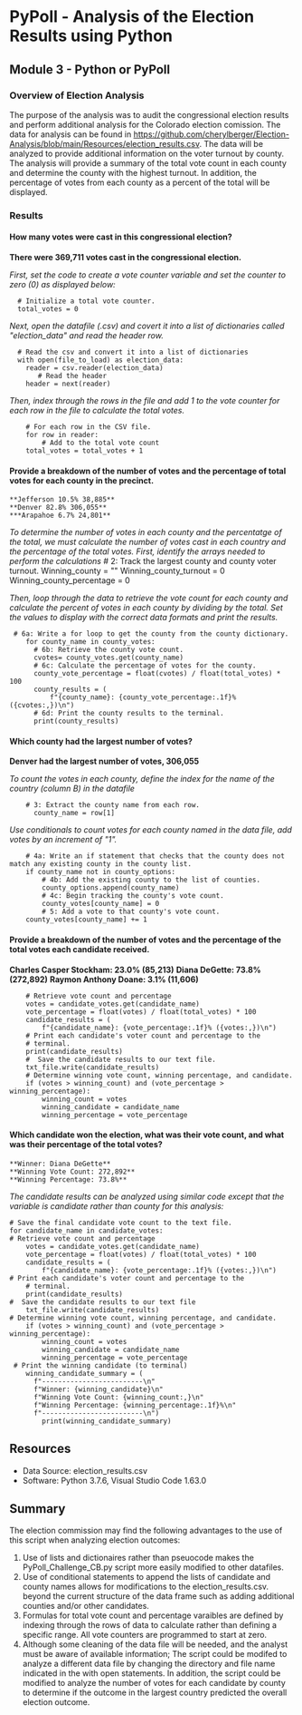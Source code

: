 # **PyPoll - Analysis of the Election Results using Python**
##  Module 3 - Python or PyPoll
### Overview of Election Analysis
The purpose of the analysis was to audit the congressional election results and perform additional analysis for the Colorado election comission.  The data for analysis can be found in https://github.com/cherylberger/Election-Analysis/blob/main/Resources/election_results.csv.  The data will be analyzed to provide additional information on the voter turnout by county.  The analysis will provide a summary of the total vote count in each county and determine the county with the highest turnout.  In addition, the percentage of votes from each county as a percent of the total will be displayed.     
### Results

#### How many votes were cast in this congressional election?
  
  **There were 369,711 votes cast in the congressional election.**
  
  *First, set the code to create a vote counter variable and set the counter to zero (0) as displayed below:* 
  
      # Initialize a total vote counter.
      total_votes = 0
      
  *Next, open the datafile (.csv) and covert it into a list of dictionaries called "election_data" and read the header row.*
  
      # Read the csv and convert it into a list of dictionaries
      with open(file_to_load) as election_data:
        reader = csv.reader(election_data)
           # Read the header
        header = next(reader)
        
  *Then, index through the rows in the file and add 1 to the vote counter for each row in the file to calculate the total votes.*
  
        # For each row in the CSV file.
        for row in reader:
            # Add to the total vote count
        total_votes = total_votes + 1

#### Provide a breakdown of the number of votes and the percentage of total votes for each county in the precinct.
    
    **Jefferson 10.5% 38,885**
    **Denver 82.8% 306,055**
    ***Arapahoe 6.7% 24,801**

         

*To determine the number of votes in each county and the percentatge of the total, we must calculate the number of votes cast in each country and the percentage of the total votes. First, identify the arrays needed to perform the calculations* 
      # 2: Track the largest county and county voter turnout.
        Winning_county = ""
        Winning_county_turnout = 0
        Winning_county_percentage = 0    

*Then, loop through the data to retrieve the vote count for each county and calculate the percent of votes in each county by dividing by the total.  Set the values to display with the correct data formats and print the results.*

     # 6a: Write a for loop to get the county from the county dictionary.
        for county_name in county_votes:
          # 6b: Retrieve the county vote count.
          cvotes= county_votes.get(county_name)
          # 6c: Calculate the percentage of votes for the county.
          county_vote_percentage = float(cvotes) / float(total_votes) * 100
          county_results = (
              f"{county_name}: {county_vote_percentage:.1f}% ({cvotes:,})\n")
          # 6d: Print the county results to the terminal.
          print(county_results)

#### Which county had the largest number of votes?

**Denver had the largest number of votes, 306,055** 

*To count the votes in each county, define the index for the name of the country (column B) in the datafile*

        # 3: Extract the county name from each row. 
          county_name = row[1]
          
 *Use conditionals to count votes for each county named in the data file, add votes by an increment of "1".*
 
        # 4a: Write an if statement that checks that the county does not match any existing county in the county list.
        if county_name not in county_options:
            # 4b: Add the existing county to the list of counties.
            county_options.append(county_name)
            # 4c: Begin tracking the county's vote count.
            county_votes[county_name] = 0
            # 5: Add a vote to that county's vote count.
        county_votes[county_name] += 1 
            
#### Provide a breakdown of the number of votes and the percentage of the total votes each candidate received.

  **Charles Casper Stockham: 23.0% (85,213)**
  **Diana DeGette: 73.8% (272,892)**
  **Raymon Anthony Doane: 3.1% (11,606)** 

        # Retrieve vote count and percentage
        votes = candidate_votes.get(candidate_name)
        vote_percentage = float(votes) / float(total_votes) * 100
        candidate_results = (
            f"{candidate_name}: {vote_percentage:.1f}% ({votes:,})\n")
        # Print each candidate's voter count and percentage to the
        # terminal.
        print(candidate_results)
        #  Save the candidate results to our text file.
        txt_file.write(candidate_results)
        # Determine winning vote count, winning percentage, and candidate.
        if (votes > winning_count) and (vote_percentage > winning_percentage):
            winning_count = votes
            winning_candidate = candidate_name
            winning_percentage = vote_percentage

    
#### Which candidate won the election, what was their vote count, and what was their percentage of the total votes?

    **Winner: Diana DeGette**
    **Winning Vote Count: 272,892**
    **Winning Percentage: 73.8%**
  
 *The candidate results can be analyzed using similar code except that the variable is candidate rather than county for this analysis:* 
 
    # Save the final candidate vote count to the text file.
    for candidate_name in candidate_votes:
    # Retrieve vote count and percentage
        votes = candidate_votes.get(candidate_name)
        vote_percentage = float(votes) / float(total_votes) * 100
        candidate_results = (
            f"{candidate_name}: {vote_percentage:.1f}% ({votes:,})\n")
    # Print each candidate's voter count and percentage to the
        # terminal.
        print(candidate_results)
    #  Save the candidate results to our text file
        txt_file.write(candidate_results)
    # Determine winning vote count, winning percentage, and candidate.
        if (votes > winning_count) and (vote_percentage > winning_percentage):
            winning_count = votes
            winning_candidate = candidate_name
            winning_percentage = vote_percentage
     # Print the winning candidate (to terminal)
        winning_candidate_summary = (
          f"-------------------------\n"
          f"Winner: {winning_candidate}\n"
          f"Winning Vote Count: {winning_count:,}\n"
          f"Winning Percentage: {winning_percentage:.1f}%\n"
          f"-------------------------\n")
            print(winning_candidate_summary)
            
## Resources
- Data Source: election_results.csv
- Software: Python 3.7.6, Visual Studio Code 1.63.0

## Summary
The election commission may find the following advantages to the use of this script when analyzing election outcomes:  
  1) Use of lists and dictionaires rather than pseuocode makes the PyPoll_Challenge_CB.py script more easily modified to other datafiles.  
  2) Use of conditional statements to append the lists of candidate and county names allows for modifications to the election_results.csv. beyond the current structure of the    data frame such as adding additional counties and/or other candidates.
  3) Formulas for total vote count and percentage varaibles are defined by indexing through the rows of data to calculate rather than defining a specific range.  All vote counters are programmed to start at zero.
  4) Although some cleaning of the data file will be needed, and the analyst must be aware of available information; The script could be modifed to analyze a different data file by changing the directory and file name indicated in the with open statements.  In addition, the script could be modified to analyze the number of votes for each candidate by county to determine if the outcome in the largest country predicted the overall election outcome.
